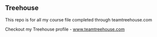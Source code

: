 ## Treehouse

This repo is for all my course file completed through teamtreehouse.com

Checkout my Treehouse profile - www.teamtreehouse.com
